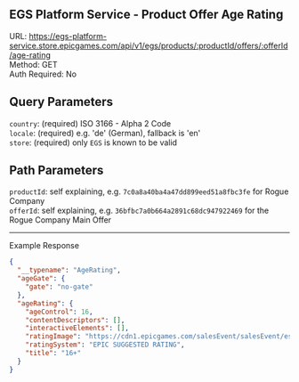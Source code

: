 ## EGS Platform Service - Product Offer Age Rating

URL: https://egs-platform-service.store.epicgames.com/api/v1/egs/products/:productId/offers/:offerId/age-rating \
Method: GET \
Auth Required: No

## Query Parameters

`country`: (required) ISO 3166 - Alpha 2 Code <br/>
`locale`: (required) e.g. 'de' (German), fallback is 'en' <br/>
`store`: (required) only `EGS` is known to be valid

## Path Parameters

`productId`: self explaining, e.g. `7c0a8a40ba4a47dd899eed51a8fbc3fe` for Rogue Company <br/>
`offerId`: self explaining, e.g. `36bfbc7a0b664a2891c68dc947922469` for the Rogue Company Main Offer

---

Example Response

```json
{
  "__typename": "AgeRating",
  "ageGate": {
    "gate": "no-gate"
  },
  "ageRating": {
    "ageControl": 16,
    "contentDescriptors": [],
    "interactiveElements": [],
    "ratingImage": "https://cdn1.epicgames.com/salesEvent/salesEvent/esr_16_390x450-904d1ed3d452c95f3d86a8f56e6cd62f",
    "ratingSystem": "EPIC SUGGESTED RATING",
    "title": "16+"
  }
}
```
